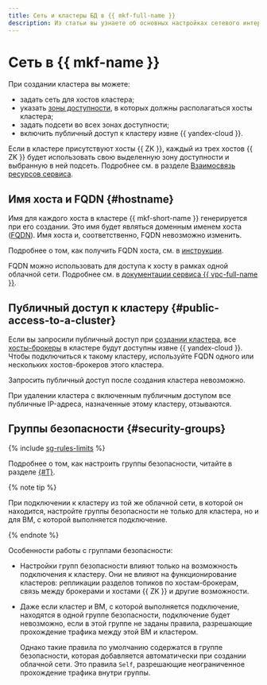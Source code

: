 ```yaml
---
title: Сеть и кластеры БД в {{ mkf-full-name }}
description: Из статьи вы узнаете об основных настройках сетевого интерфейса кластера {{ KF }}.
---
```


# Сеть в {{ mkf-name }}


При создании кластера вы можете:

* задать сеть для хостов кластера;
* указать [зоны доступности](../../overview/concepts/geo-scope.md), в которых должны располагаться хосты кластера;
* задать подсети во всех зонах доступности;
* включить публичный доступ к кластеру извне {{ yandex-cloud }}.

Если в кластере присутствуют хосты {{ ZK }}, каждый из трех хостов {{ ZK }} будет использовать свою выделенную зону доступности и выбранную в ней подсеть. Подробнее см. в разделе [Взаимосвязь ресурсов сервиса](../concepts/index.md).


## Имя хоста и FQDN {#hostname}

Имя для каждого хоста в кластере {{ mkf-short-name }} генерируется при его создании. Это имя будет являться доменным именем хоста ([FQDN](../../glossary/fqdn.md)). Имя хоста и, соответственно, FQDN невозможно изменить.

Подробнее о том, как получить FQDN хоста, см. в [инструкции](../operations/connect/index.md#get-fqdn).


FQDN можно использовать для доступа к хосту в рамках одной облачной сети. Подробнее см. в [документации сервиса {{ vpc-full-name }}](../../vpc/).

## Публичный доступ к кластеру {#public-access-to-a-cluster}

Если вы запросили публичный доступ при [создании кластера](../operations/cluster-create.md), все [хосты-брокеры](brokers.md) в кластере будут доступны извне {{ yandex-cloud }}. Чтобы подключиться к такому кластеру, используйте FQDN одного или нескольких хостов-брокеров этого кластера.

Запросить публичный доступ после создания кластера невозможно.

При удалении кластера с включенным публичным доступом все публичные IP-адреса, назначенные этому кластеру, отзываются.

## Группы безопасности {#security-groups}

{% include [sg-rules-limits](../../_includes/mdb/sg-rules-limits.md) %}

Подробнее о том, как настроить группы безопасности, читайте в разделе [{#T}](../operations/connect/index.md).

{% note tip %}

При подключении к кластеру из той же облачной сети, в которой он находится, настройте группы безопасности не только для кластера, но и для ВМ, с которой выполняется подключение.

{% endnote %}

Особенности работы с группами безопасности:

* Настройки групп безопасности влияют только на возможность подключения к кластеру. Они не влияют на функционирование кластеров: репликации разделов топиков по хостам-брокерам, связь между брокерами и хостами {{ ZK }} и другие возможности.

* Даже если кластер и ВМ, с которой выполняется подключение, находятся в одной группе безопасности, подключение будет невозможно, если в этой группе не заданы правила, разрешающие прохождение трафика между этой ВМ и кластером.

  Однако такие правила по умолчанию содержатся в группе безопасности, которая добавляется автоматически при создании облачной сети. Это правила `Self`, разрешающие неограниченное прохождение трафика внутри группы.


